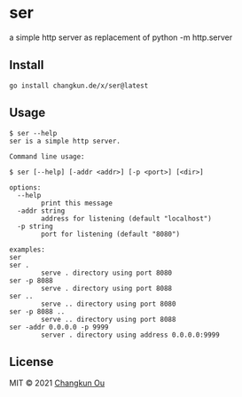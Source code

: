 # ser

a simple http server as replacement of python -m http.server

## Install

```
go install changkun.de/x/ser@latest
```

## Usage

```
$ ser --help
ser is a simple http server.

Command line usage:

$ ser [--help] [-addr <addr>] [-p <port>] [<dir>]

options:
  --help
        print this message
  -addr string
        address for listening (default "localhost")
  -p string
        port for listening (default "8080")

examples:
ser
ser .
        serve . directory using port 8080
ser -p 8088
        serve . directory using port 8088
ser ..
        serve .. directory using port 8080
ser -p 8088 ..
        serve .. directory using port 8088
ser -addr 0.0.0.0 -p 9999
        server . directory using address 0.0.0.0:9999
```

## License

MIT &copy; 2021 [Changkun Ou](https://changkun.de)